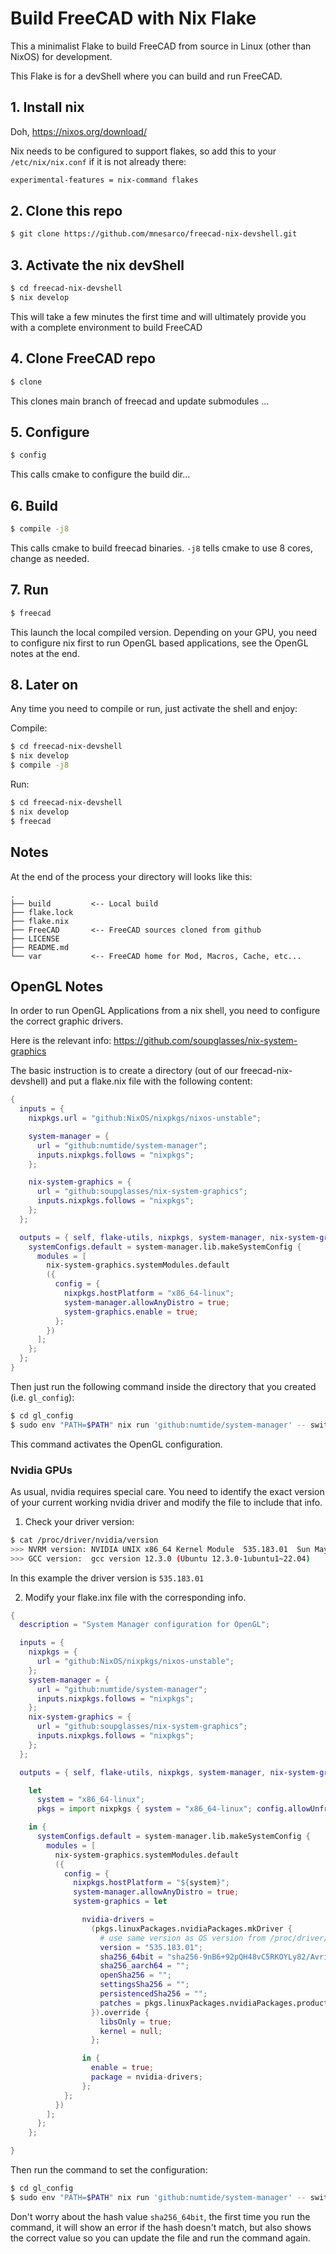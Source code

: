 <!--
MIT License

Copyright (c) 2024 Frank David Martinez Muñoz <mnesarco>

Permission is hereby granted, free of charge, to any person obtaining a copy
of this software and associated documentation files (the "Software"), to deal
in the Software without restriction, including without limitation the rights
to use, copy, modify, merge, publish, distribute, sublicense, and/or sell
copies of the Software, and to permit persons to whom the Software is
furnished to do so, subject to the following conditions:

The above copyright notice and this permission notice shall be included in all
copies or substantial portions of the Software.

THE SOFTWARE IS PROVIDED "AS IS", WITHOUT WARRANTY OF ANY KIND, EXPRESS OR
IMPLIED, INCLUDING BUT NOT LIMITED TO THE WARRANTIES OF MERCHANTABILITY,
FITNESS FOR A PARTICULAR PURPOSE AND NONINFRINGEMENT. IN NO EVENT SHALL THE
AUTHORS OR COPYRIGHT HOLDERS BE LIABLE FOR ANY CLAIM, DAMAGES OR OTHER
LIABILITY, WHETHER IN AN ACTION OF CONTRACT, TORT OR OTHERWISE, ARISING FROM,
OUT OF OR IN CONNECTION WITH THE SOFTWARE OR THE USE OR OTHER DEALINGS IN THE
SOFTWARE.
-->

# Build FreeCAD with Nix Flake

This a minimalist Flake to build FreeCAD from source in Linux (other than NixOS) for development.

This Flake is for a devShell where you can build and run FreeCAD.

## 1. Install nix

Doh, https://nixos.org/download/

Nix needs to be configured to support flakes, so add this to your
`/etc/nix/nix.conf` if it is not already there:

```bash
experimental-features = nix-command flakes
```

## 2. Clone this repo

```bash
$ git clone https://github.com/mnesarco/freecad-nix-devshell.git
```

## 3. Activate the nix devShell

```bash
$ cd freecad-nix-devshell
$ nix develop
```

This will take a few minutes the first time and will ultimately
provide you with a complete environment to build FreeCAD

## 4. Clone FreeCAD repo

```bash
$ clone

```

This clones main branch of freecad and update submodules ...

## 5. Configure

```bash
$ config

```

This calls cmake to configure the build dir...


## 6. Build

```bash
$ compile -j8

```

This calls cmake to build freecad binaries.
`-j8` tells cmake to use 8 cores, change as needed.


## 7. Run

```bash
$ freecad

```

This launch the local compiled version. Depending on your
GPU, you need to configure nix first to run OpenGL based
applications, see the OpenGL notes at the end.

## 8. Later on

Any time you need to compile or run, just activate the shell and enjoy:

Compile:
```bash
$ cd freecad-nix-devshell
$ nix develop
$ compile -j8

```

Run:
```bash
$ cd freecad-nix-devshell
$ nix develop
$ freecad

```

## Notes

At the end of the process your directory will looks like this:

```
.
├── build         <-- Local build
├── flake.lock
├── flake.nix
├── FreeCAD       <-- FreeCAD sources cloned from github
├── LICENSE
├── README.md
└── var           <-- FreeCAD home for Mod, Macros, Cache, etc...

```

## OpenGL Notes

In order to run OpenGL Applications from a nix shell, you need to configure
the correct graphic drivers.

Here is the relevant info: https://github.com/soupglasses/nix-system-graphics

The basic instruction is to create a directory (out of our freecad-nix-devshell)
and put a flake.nix file with the following content:

```nix
{
  inputs = {
    nixpkgs.url = "github:NixOS/nixpkgs/nixos-unstable";

    system-manager = {
      url = "github:numtide/system-manager";
      inputs.nixpkgs.follows = "nixpkgs";
    };

    nix-system-graphics = {
      url = "github:soupglasses/nix-system-graphics";
      inputs.nixpkgs.follows = "nixpkgs";
    };
  };

  outputs = { self, flake-utils, nixpkgs, system-manager, nix-system-graphics }: {
    systemConfigs.default = system-manager.lib.makeSystemConfig {
      modules = [
        nix-system-graphics.systemModules.default
        ({
          config = {
            nixpkgs.hostPlatform = "x86_64-linux";
            system-manager.allowAnyDistro = true;
            system-graphics.enable = true;
          };
        })
      ];
    };
  };
}
```

Then just run the following command inside the directory that you created (i.e. `gl_config`):

```bash
$ cd gl_config
$ sudo env "PATH=$PATH" nix run 'github:numtide/system-manager' -- switch --flake '.'
```

This command activates the OpenGL configuration.

### Nvidia GPUs

As usual, nvidia requires special care. You need to identify the exact version
of your current working nvidia driver and modify the file to include that info.

1. Check your driver version:

```bash
$ cat /proc/driver/nvidia/version
>>> NVRM version: NVIDIA UNIX x86_64 Kernel Module  535.183.01  Sun May 12 19:39:15 UTC 2024
>>> GCC version:  gcc version 12.3.0 (Ubuntu 12.3.0-1ubuntu1~22.04)
```

In this example the driver version is `535.183.01`

2. Modify your flake.inx file with the corresponding info.

```nix
{
  description = "System Manager configuration for OpenGL";

  inputs = {
    nixpkgs = {
      url = "github:NixOS/nixpkgs/nixos-unstable";
    };
    system-manager = {
      url = "github:numtide/system-manager";
      inputs.nixpkgs.follows = "nixpkgs";
    };
    nix-system-graphics = {
      url = "github:soupglasses/nix-system-graphics";
      inputs.nixpkgs.follows = "nixpkgs";
    };
  };

  outputs = { self, flake-utils, nixpkgs, system-manager, nix-system-graphics }:

    let
      system = "x86_64-linux";
      pkgs = import nixpkgs { system = "x86_64-linux"; config.allowUnfree = true; };

    in {
      systemConfigs.default = system-manager.lib.makeSystemConfig {
        modules = [
          nix-system-graphics.systemModules.default
          ({
            config = {
              nixpkgs.hostPlatform = "${system}";
              system-manager.allowAnyDistro = true;
              system-graphics = let

                nvidia-drivers =
                  (pkgs.linuxPackages.nvidiaPackages.mkDriver {
                    # use same version as OS version from /proc/driver/nvidia/version
                    version = "535.183.01";
                    sha256_64bit = "sha256-9nB6+92pQH48vC5RKOYLy82/AvrimVjHL6+11AXouIM=";
                    sha256_aarch64 = "";
                    openSha256 = "";
                    settingsSha256 = "";
                    persistencedSha256 = "";
                    patches = pkgs.linuxPackages.nvidiaPackages.production.patches;
                  }).override {
                    libsOnly = true;
                    kernel = null;
                  };

                in {
                  enable = true;
                  package = nvidia-drivers;
                };
            };
          })
        ];
      };
    };

}
```

Then run the command to set the configuration:

```bash
$ cd gl_config
$ sudo env "PATH=$PATH" nix run 'github:numtide/system-manager' -- switch --flake '.'
```

Don't worry about the hash value `sha256_64bit`, the first time you run the command,
it will show an error if the hash doesn't match, but also shows the correct value
so you can update the file and run the command again.